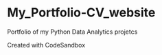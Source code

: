 # My_Portfolio-CV_website

Portfolio of my Python Data Analytics projetcs

Created with CodeSandbox
